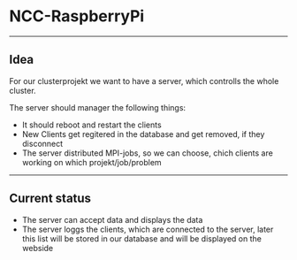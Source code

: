 # NCC-RaspberryPi
-------------------
## Idea
For our clusterprojekt we want to have a server, which controlls the whole cluster.

The server should manager the following things:
* It should reboot and restart the clients
* New Clients get regitered in the database and get removed, if they disconnect
* The server distributed MPI-jobs, so we can choose, chich clients are working on which projekt/job/problem

-------------------

## Current status
* The server can accept data and displays the data
* The server loggs the clients, which are connected to the server, later this list will be stored in our database and will be displayed on the webside